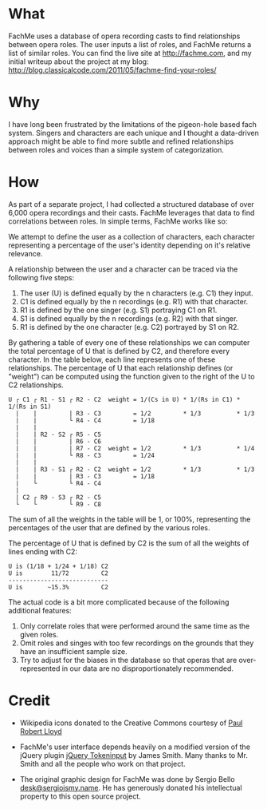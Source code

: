 What
====

FachMe uses a database of opera recording casts to find relationships between
opera roles. The user inputs a list of roles, and FachMe returns a list of
similar roles. You can find the live site at http://fachme.com, and my initial
writeup about the project at my blog:
http://blog.classicalcode.com/2011/05/fachme-find-your-roles/

Why
===

I have long been frustrated by the limitations of the pigeon-hole based fach
system. Singers and characters are each unique and I thought a data-driven
approach might be able to find more subtle and refined relationships between
roles and voices than a simple system of categorization.

How
===

As part of a separate project, I had collected a structured database of over
6,000 opera recordings and their casts. FachMe leverages that data to find
correlations between roles. In simple terms, FachMe works like so:

We attempt to define the user as a collection of characters, each character 
representing a percentage of the user's identity depending on it's relative 
relevance.

A relationship between the user and a character can be traced via the following 
five steps:

1. The user (U) is defined equally by the n characters (e.g. C1) they input.
2. C1 is defined equally by the n recordings (e.g. R1) with that character.
3. R1 is defined by the one singer (e.g. S1) portraying C1 on R1.
4. S1 is defined equally by the n recordings (e.g. R2) with that singer.
5. R1 is defined by the one character (e.g. C2) portrayed by S1 on R2.

By gathering a table of every one of these relationships we can computer the 
total percentage of U that is defined by C2, and therefore every character. In 
the table below, each line represents one of these relationships. The 
percentage of U that each relationship defines (or "weight") can be computed 
using the function given to the right of the U to C2 relationships.


    U ┌ C1 ┌ R1 - S1 ┌ R2 - C2  weight = 1/(Cs in U) * 1/(Rs in C1) * 1/(Rs in S1)
      |    |         | R3 - C3         = 1/2         * 1/3          * 1/3
      |    |         └ R4 - C4         = 1/18
      |    |
      |    | R2 - S2 ┌ R5 - C5
      |    |         | R6 - C6
      |    |         | R7 - C2  weight = 1/2         * 1/3          * 1/4
      |    |         └ R8 - C3         = 1/24
      |    |
      |    | R3 - S1 ┌ R2 - C2  weight = 1/2         * 1/3          * 1/3
      |    |         | R3 - C3         = 1/18
      |    └         └ R4 - C4
      |
      | C2 ┌ R9 - S3 ┌ R2 - C5
      └    └         └ R9 - C8

The sum of all the weights in the table will be 1, or 100%, representing the
percentages of the user that are defined by the various roles.

The percentage of U that is defined by C2 is the sum of all the weights of 
lines ending with C2:

    U is (1/18 + 1/24 + 1/18) C2
    U is        11/72         C2
    ----------------------------
    U is       ~15.3%         C2

The actual code is a bit more complicated because of the following additional
features:

1. Only correlate roles that were performed around the same time as the given
   roles.
2. Omit roles and singes with too few recordings on the grounds that they have
   an insufficient sample size.
3. Try to adjust for the biases in the database so that operas that are
   over-represented in our data are no disproportionately recommended.

Credit
======

- Wikipedia icons donated to the Creative Commons courtesy of [Paul Robert
  Lloyd](http://www.paulrobertlloyd.com/) 

- FachMe's user interface depends heavily on a modified version of the jQuery
  plugin [jQuery Tokeninput](http://loopj.com/jquery-tokeninput/) by James
  Smith.  Many thanks to Mr. Smith and all the people who work on that project.

- The original graphic design for FachMe was done by Sergio Bello
  <desk@sergioismy.name>. He has generously donated his intellectual property
  to this open source project.
